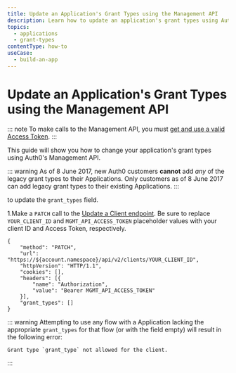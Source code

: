 ```yaml
---
title: Update an Application's Grant Types using the Management API
description: Learn how to update an application's grant types using Auth0's Management API.
topics:
  - applications
  - grant-types
contentType: how-to
useCase:
  - build-an-app
---
```

# Update an Application's Grant Types using the Management API

::: note
To make calls to the Management API, you must [get and use a valid Access Token](/api/management/v2/tokens).
:::

This guide will show you how to change your application's grant types using Auth0's Management API.

::: warning
As of 8 June 2017, new Auth0 customers **cannot** add *any* of the legacy grant types to their Applications. Only customers as of 8 June 2017 can add legacy grant types to their existing Applications.
:::

 to update the `grant_types` field.

1.Make a `PATCH` call to the [Update a Client endpoint](/api/management/v2#!/Clients/patch_clients_by_id). Be sure to replace `YOUR_CLIENT_ID` and `MGMT_API_ACCESS_TOKEN` placeholder values with your client ID and Access Token, respectively.


```har
{
	"method": "PATCH",
	"url": "https://${account.namespace}/api/v2/clients/YOUR_CLIENT_ID",
	"httpVersion": "HTTP/1.1",
	"cookies": [],
	"headers": [{
		"name": "Authorization",
		"value": "Bearer MGMT_API_ACCESS_TOKEN"
	}],
	"grant_types": []
}
```

::: warning
Attempting to use any flow with a Application lacking the appropriate `grant_types` for that flow (or with the field empty) will result in the following error:

```text
Grant type `grant_type` not allowed for the client.
```
:::

